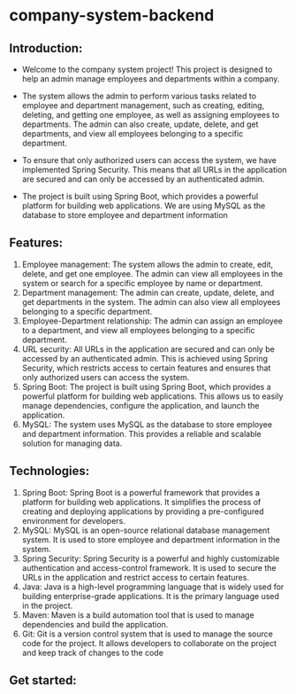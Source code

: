 # company-system-backend
## Introduction:
- Welcome to the company system project! This project is designed to help an admin manage employees and departments within a company.
- The system allows the admin to perform various tasks related to employee and department management, such as creating, editing, deleting, and getting one employee, as well as assigning employees to departments. The admin can also create, update, delete, and get departments, and view all employees belonging to a specific department.
- To ensure that only authorized users can access the system, we have implemented Spring Security. This means that all URLs in the application are secured and can only be accessed by an authenticated admin.

- The project is built using Spring Boot, which provides a powerful platform for building web applications. We are using MySQL as the database to store employee and department information

## Features: 
1. Employee management: The system allows the admin to create, edit, delete, and get one employee. The admin can view all employees in the system or search for a specific employee by name or department. 
2. Department management: The admin can create, update, delete, and get departments in the system. The admin can also view all employees belonging to a specific department.
3. Employee-Department relationship: The admin can assign an employee to a department, and view all employees belonging to a specific department.
4. URL security: All URLs in the application are secured and can only be accessed by an authenticated admin. This is achieved using Spring Security, which restricts access to certain features and ensures that only authorized users can access the system.
5. Spring Boot: The project is built using Spring Boot, which provides a powerful platform for building web applications. This allows us to easily manage dependencies, configure the application, and launch the application.
6. MySQL: The system uses MySQL as the database to store employee and department information. This provides a reliable and scalable solution for managing data.

## Technologies:
1. Spring Boot: Spring Boot is a powerful framework that provides a platform for building web applications. It simplifies the process of creating and deploying applications by providing a pre-configured environment for developers.
2. MySQL: MySQL is an open-source relational database management system. It is used to store employee and department information in the system.
3. Spring Security: Spring Security is a powerful and highly customizable authentication and access-control framework. It is used to secure the URLs in the application and restrict access to certain features.
4. Java: Java is a high-level programming language that is widely used for building enterprise-grade applications. It is the primary language used in the project.
5. Maven: Maven is a build automation tool that is used to manage dependencies and build the application.
6. Git: Git is a version control system that is used to manage the source code for the project. It allows developers to collaborate on the project and keep track of changes to the code

## Get started:

